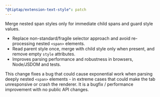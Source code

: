 ```yaml
---
"@tiptap/extension-text-style": patch
---
```


Merge nested span styles only for immediate child spans and guard style values.

- Replace non-standard/fragile selector approach and avoid re-processing nested `<span>` elements.
- Read parent style once, merge with child style only when present, and remove empty `style` attributes.
- Improves parsing performance and robustness in browsers, Node/JSDOM and tests.

This change fixes a bug that could cause exponential work when parsing deeply
nested `<span>` elements - in extreme cases that could make the tab unresponsive
or crash the renderer. It is a bugfix / performance improvement with no public API
changes.
